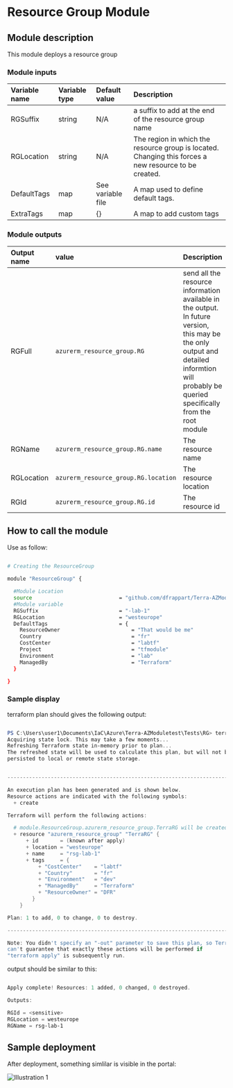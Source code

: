 # Resource Group Module

## Module description

This module deploys a resource group

### Module inputs

| Variable name | Variable type | Default value | Description |
|:--------------|:--------------|:--------------|:------------|
| RGSuffix | string | N/A | a suffix to add at the end of the resource group name |
| RGLocation | string | N/A | The region in which the resource group is located. Changing this forces a new resource to be created. |
| DefaultTags | map | See variable file | A map used to define default tags. |
| ExtraTags | map | {} | A map to add custom tags |
  
### Module outputs
  
| Output name | value | Description |
|:------------|:------|:------------|
| RGFull | `azurerm_resource_group.RG` | send all the resource information available in the output. In future version, this may be the only output and detailed informtion will probably be queried specifically from the root module |
| RGName | `azurerm_resource_group.RG.name` | The resource name |
| RGLocation | `azurerm_resource_group.RG.location` | The resource location |
| RGId | `azurerm_resource_group.RG.id` | The resource id |

## How to call the module

Use as follow:

```bash

# Creating the ResourceGroup

module "ResourceGroup" {

  #Module Location
  source                            = "github.com/dfrappart/Terra-AZModuletest//Modules_building_blocks//01 ResourceGroup/"
  #Module variable
  RGSuffix                          = "-lab-1"
  RGLocation                        = "westeurope"
  DefaultTags                       = {
    ResourceOwner                       = "That would be me"
    Country                             = "fr"
    CostCenter                          = "labtf"
    Project                             = "tfmodule"
    Environment                         = "lab"
    ManagedBy                           = "Terraform"
  }

}

```

### Sample display

terraform plan should gives the following output:

```powershell

PS C:\Users\user1\Documents\IaC\Azure\Terra-AZModuletest\Tests\RG> terraform plan
Acquiring state lock. This may take a few moments...
Refreshing Terraform state in-memory prior to plan...
The refreshed state will be used to calculate this plan, but will not be
persisted to local or remote state storage.


------------------------------------------------------------------------

An execution plan has been generated and is shown below.
Resource actions are indicated with the following symbols:
  + create

Terraform will perform the following actions:

  # module.ResourceGroup.azurerm_resource_group.TerraRG will be created
  + resource "azurerm_resource_group" "TerraRG" {
      + id       = (known after apply)
      + location = "westeurope"
      + name     = "rsg-lab-1"
      + tags     = {
          + "CostCenter"    = "labtf"
          + "Country"       = "fr"
          + "Environment"   = "dev"
          + "ManagedBy"     = "Terraform"
          + "ResourceOwner" = "DFR"
        }
    }

Plan: 1 to add, 0 to change, 0 to destroy.

------------------------------------------------------------------------

Note: You didn't specify an "-out" parameter to save this plan, so Terraform
can't guarantee that exactly these actions will be performed if
"terraform apply" is subsequently run.

```

output should be similar to this:

```powershell

Apply complete! Resources: 1 added, 0 changed, 0 destroyed.

Outputs:

RGId = <sensitive>
RGLocation = westeurope
RGName = rsg-lab-1

```

## Sample deployment

After deployment, something simlilar is visible in the portal:

![Illustration 1](./Img/RG001.png)
